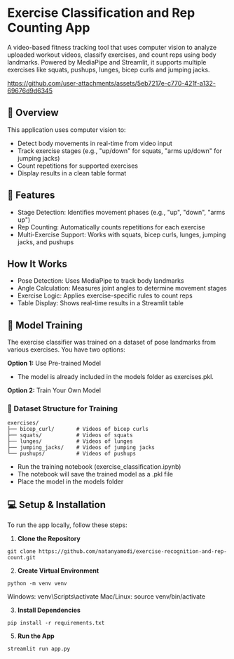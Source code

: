# Exercise Classification and Rep Counting App
A video-based fitness tracking tool that uses computer vision to analyze uploaded workout videos, classify exercises, and count reps using body landmarks. Powered by MediaPipe and Streamlit, it supports multiple exercises like squats, pushups, lunges, bicep curls and jumping jacks.

https://github.com/user-attachments/assets/5eb7217e-c770-421f-a132-69676d9d6345


## 🌟 Overview
This application uses computer vision to:
- Detect body movements in real-time from video input
- Track exercise stages (e.g., "up/down" for squats, "arms up/down" for jumping jacks)
- Count repetitions for supported exercises
- Display results in a clean table format

## 🚀 Features
- Stage Detection: Identifies movement phases (e.g., "up", "down", "arms up")
- Rep Counting: Automatically counts repetitions for each exercise
- Multi-Exercise Support: Works with squats, bicep curls, lunges, jumping jacks, and pushups

## How It Works
- Pose Detection: Uses MediaPipe to track body landmarks
- Angle Calculation: Measures joint angles to determine movement stages
- Exercise Logic: Applies exercise-specific rules to count reps
- Table Display: Shows real-time results in a Streamlit table

## 🧪 Model Training
The exercise classifier was trained on a dataset of pose landmarks from various exercises. You have two options:

**Option 1:** Use Pre-trained Model
- The model is already included in the models folder as exercises.pkl.

**Option 2:** Train Your Own Model

### 📂 Dataset Structure for Training
```
exercises/
├── bicep_curl/       # Videos of bicep curls
├── squats/           # Videos of squats
├── lunges/           # Videos of lunges
├── jumping_jacks/    # Videos of jumping jacks
└── pushups/          # Videos of pushups
```
- Run the training notebook (exercise_classification.ipynb)
- The notebook will save the trained model as a .pkl file
- Place the model in the models folder

## 💻 Setup & Installation
To run the app locally, follow these steps: 

1. **Clone the Repository**
```
git clone https://github.com/natanyamodi/exercise-recognition-and-rep-count.git 
````

2. **Create Virtual Environment**
```
python -m venv venv
``` 
Windows: venv\Scripts\activate
Mac/Linux: source venv/bin/activate

3. **Install Dependencies**
```
pip install -r requirements.txt
```
  
5. **Run the App**
```
streamlit run app.py
```
